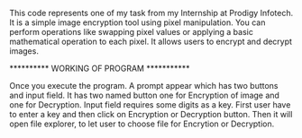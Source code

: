 This code represents one of my task from my Internship at Prodigy Infotech. It is a simple image encryption tool using pixel manipulation. 
You can perform operations like swapping pixel values or applying a basic mathematical operation to each pixel. It allows users to encrypt and decrypt images.

********** WORKING OF PROGRAM ***********

Once you execute the program. A prompt appear which has two buttons and input field.
It has two named button one for Encryption of image and one for Decryption.
Input field requires some digits as a key.
First user have to enter a key and then click on Encryption or Decryption button.
Then it will open file explorer, to let user to choose file for Encrytion or Decryption.
